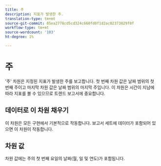 ```yaml
---
title: 주
description: 지표가 발생한 주.
translation-type: tm+mt
source-git-commit: 05ea2778cd5cd324c660fd0f1d2ac02373829f0f
workflow-type: tm+mt
source-wordcount: '103'
ht-degree: 1%

---
```



# 주

&#39;주&#39; 차원은 지정된 지표가 발생한 주를 보고합니다. 첫 번째 차원 값은 날짜 범위의 첫 번째 주이고 마지막 차원 값은 날짜 범위의 마지막 주입니다. 이 차원은 시간이 지남에 따라 지표를 볼 수 있으므로 트렌드 보고서에 중요합니다.

## 데이터로 이 차원 채우기

이 차원은 모든 구현에서 기본적으로 작동합니다. 보고서 세트에 데이터가 포함되어 있으면 이 차원이 작동합니다.

## 차원 값

차원 값에는 주의 첫 번째 요일의 날짜(월, 일 및 연도)가 포함됩니다.
